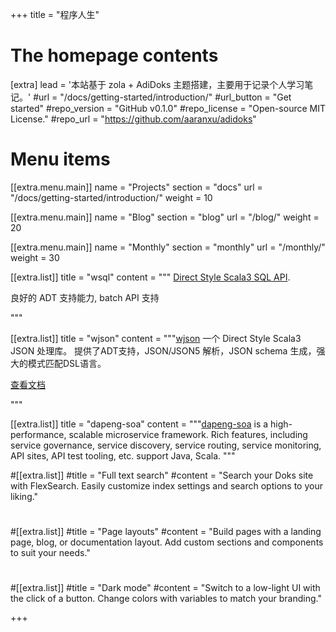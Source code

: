 +++
title = "程序人生"


# The homepage contents
[extra]
lead = '本站基于 zola + AdiDoks 主题搭建，主要用于记录个人学习笔记。'
#url = "/docs/getting-started/introduction/"
#url_button = "Get started"
#repo_version = "GitHub v0.1.0"
#repo_license = "Open-source MIT License."
#repo_url = "https://github.com/aaranxu/adidoks"

# Menu items
[[extra.menu.main]]
name = "Projects"
section = "docs"
url = "/docs/getting-started/introduction/"
weight = 10

[[extra.menu.main]]
name = "Blog"
section = "blog"
url = "/blog/"
weight = 20

[[extra.menu.main]]
name = "Monthly"
section = "monthly"
url = "/monthly/"
weight = 30

[[extra.list]]
title = "wsql"
content = """
<a href="https://github.com/wangzaixiang/wsql"> Direct Style Scala3 SQL API</a>.
<p>良好的 ADT 支持能力, batch API 支持</p>
"""

[[extra.list]]
title = "wjson"
content = """<a href="https://github.com/wangzaixiang/wjson/">wjson</a> 一个 Direct Style Scala3 JSON 处理库。
提供了ADT支持，JSON/JSON5 解析，JSON schema 生成，强大的模式匹配DSL语言。
<p><a href="/wjson/index.html">查看文档</a></p>
"""

[[extra.list]]
title = "dapeng-soa"
content = """<a href="https://github.com/dapeng-soa/dapeng-soa">dapeng-soa</a> is a high-performance, scalable microservice framework.
Rich features, including service governance, service discovery, service routing, service monitoring, API sites, API test tooling, etc.
support Java, Scala.
"""

#[[extra.list]]
#title = "Full text search"
#content = "Search your Doks site with FlexSearch. Easily customize index settings and search options to your liking."
#
#[[extra.list]]
#title = "Page layouts"
#content = "Build pages with a landing page, blog, or documentation layout. Add custom sections and components to suit your needs."
#
#[[extra.list]]
#title = "Dark mode"
#content = "Switch to a low-light UI with the click of a button. Change colors with variables to match your branding."

+++
